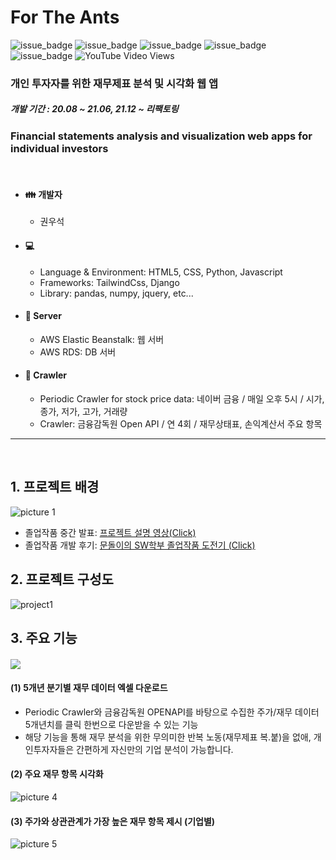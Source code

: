 # For The Ants

![issue_badge](https://img.shields.io/badge/python-3.8-blue?style=flat)
![issue_badge](https://img.shields.io/badge/django-3.7.1-blue?style=flat)
![issue_badge](https://img.shields.io/badge/tailwindcss-6.14.11-blue?style=flat)
![issue_badge](https://img.shields.io/badge/pandas-1.2.3-blue?style=flat)
![issue_badge](https://img.shields.io/badge/numpy-1.20.1-blue?style=flat)
![YouTube Video Views](https://img.shields.io/youtube/views/PR4RI2n3VL8?style=social)
### 개인 투자자를 위한 재무제표 분석 및 시각화 웹 앱
##### 개발 기간 : 20.08 ~ 21.06, 21.12 ~ 리팩토링
### Financial statements analysis and visualization web apps for individual investors


</br>

* #### :family: 개발자
  * 권우석

* #### :computer:
  * Language & Environment: HTML5, CSS, Python, Javascript
  * Frameworks: TailwindCss, Django
  * Library: pandas, numpy, jquery, etc...

* #### :file_folder: Server
  * AWS Elastic Beanstalk: 웹 서버
  * AWS RDS: DB 서버

* #### :iphone: Crawler
  * Periodic Crawler for stock price data: 네이버 금융 / 매일 오후 5시 / 시가, 종가, 저가, 고가, 거래량 
  * Crawler: 금융감독원 Open API / 연 4회 / 재무상태표, 손익계산서 주요 항목

<hr/>

</br>

## 1. 프로젝트 배경

  
![picture 1](https://user-images.githubusercontent.com/62459196/146550617-d89d44b3-dcd6-4996-9d38-c3e295e4e75d.png)
  
 - 졸업작품 중간 발표: [프로젝트 설명 영상(Click)](https://youtu.be/PR4RI2n3VL8?t=0s)  
 - 졸업작품 개발 후기: [문돌이의 SW학부 졸업작품 도전기 (Click)](https://blog.naver.com/rnjsdntjr26/222387156770)   
 

 
## 2. 프로젝트 구성도

  
![project1](https://user-images.githubusercontent.com/62459196/146553494-26e1805d-9b90-4223-815d-f08f5bf04002.png)  


 ## 3. 주요 기능
####    
  
![](https://github.com/egg528/egg528.github.io/blob/master/gifs/project1.gif?raw=true)  

#### (1) 5개년 분기별 재무 데이터 엑셀 다운로드
- Periodic Crawler와 금융감독원 OPENAPI를 바탕으로 수집한 주가/재무 데이터 5개년치를 클릭 한번으로 다운받을 수 있는 기능
- 해당 기능을 통해 재무 분석을 위한 무의미한 반복 노동(재무제표 복.붙)을 없애, 개인투자자들은 간편하게 자신만의 기업 분석이 가능합니다.        


#### (2) 주요 재무 항목 시각화
![picture 4](https://user-images.githubusercontent.com/62459196/146550682-c77be4e0-b87e-4668-ac70-436f43318053.png)  

#### (3) 주가와 상관관계가 가장 높은 재무 항목 제시 (기업별)

  ![picture 5](https://user-images.githubusercontent.com/62459196/146550686-5ccbed5f-61d7-4bd6-b804-b3f122c1e925.png)